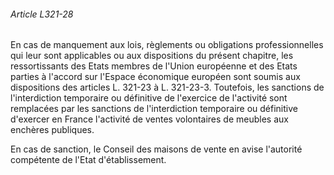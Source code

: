###### Article L321-28

En cas de manquement aux lois, règlements ou obligations professionnelles qui leur sont applicables ou aux dispositions du présent chapitre, les ressortissants des Etats membres de l'Union européenne et des Etats parties à l'accord sur l'Espace économique européen sont soumis aux dispositions des articles L. 321-23 à L. 321-23-3. Toutefois, les sanctions de l'interdiction temporaire ou définitive de l'exercice de l'activité sont remplacées par les sanctions de l'interdiction temporaire ou définitive d'exercer en France l'activité de ventes volontaires de meubles aux enchères publiques.

En cas de sanction, le Conseil des maisons de vente en avise l'autorité compétente de l'Etat d'établissement.

